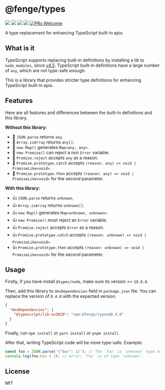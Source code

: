 # @fenge/types

[![](https://img.shields.io/npm/l/@fenge/types.svg)](https://github.com/zanminkian/fenge/blob/main/LICENSE)
[![](https://img.shields.io/npm/v/@fenge/types.svg)](https://www.npmjs.com/package/@fenge/types)
[![](https://img.shields.io/npm/dm/@fenge/types.svg)](https://www.npmjs.com/package/@fenge/types)
[![](https://packagephobia.com/badge?p=@fenge/types)](https://packagephobia.com/result?p=@fenge/types)
[![PRs Welcome](https://img.shields.io/badge/PRs-welcome-brightgreen.svg)](https://makeapullrequest.com)

A type replacement for enhancing TypeScript built-in apis.

## What is it

TypeScript supports replacing built-in definitions by installing a lib to `node_modules`, since [v4.5](https://www.typescriptlang.org/docs/handbook/release-notes/typescript-4-5.html#supporting-lib-from-node_modules). TypeScript built-in definitions have a large number of `any`, which are not type-safe enough.

This is a library that provides stricter type definitions for enhancing TypeScript built-in apis.

## Features

Here are all features and differences between the built-in definitions and this library.

**Without this library:**

- 🚨 `JSON.parse` returns `any`.
- 🚨 `Array.isArray` returns `any[]`.
- 🚨 `new Map()` generates `Map<any, any>`.
- 🚨 `new Promise()` can reject a non `Error` variable.
- 🚨 `Promise.reject` accepts `any` as a reason.
- 🚨 `Promise.prototype.catch` accepts `(reason: any) => void | PromiseLike<void>`.
- 🚨 `Promise.prototype.then` accepts `(reason: any) => void | PromiseLike<void>` for the second parameter.

**With this library:**

- 👍 `JSON.parse` returns `unknown`.
- 👍 `Array.isArray` returns `unknown[]`.
- 👍 `new Map()` generates `Map<unknown, unknown>`.
- 👍 `new Promise()` must reject an `Error` variable.
- 👍 `Promise.reject` accepts `Error` as a reason.
- 👍 `Promise.prototype.catch` accepts `(reason: unknown) => void | PromiseLike<void>`.
- 👍 `Promise.prototype.then` accepts `(reason: unknown) => void | PromiseLike<void>` for the second parameter.

## Usage

Firstly, if you have install `@types/node`, make sure its version >= `18.0.0`.

Then, add this library to `devDependencies` field in `package.json` file. You can replace the version of `0.4.0` with the expected version.

```json
{
  "devDependencies": {
    "@typescript/lib-es2020": "npm:@fenge/types@0.4.0"
  }
}
```

Finally, run `npm install` or `yarn install` or `pnpm install`.

After that, writing TypeScript code will be more type-safe. Example:

```ts
const foo = JSON.parse('{"bar": 1}'); // The `foo` is `unknown` type now.
console.log(foo.baz + 1); // error: 'foo' is of type 'unknown'.
```

## License

MIT
